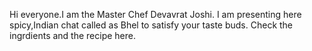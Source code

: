 Hi everyone.I am the Master Chef Devavrat Joshi.
I am presenting here spicy,Indian chat called as Bhel to satisfy your taste buds.
Check the ingrdients and the recipe here.